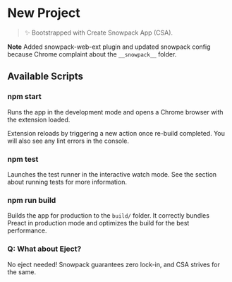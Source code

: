 # New Project

> ✨ Bootstrapped with Create Snowpack App (CSA).

**Note** Added snowpack-web-ext plugin and updated snowpack config because Chrome complaint about the `__snowpack__` folder.

## Available Scripts

### npm start

Runs the app in the development mode and opens a Chrome browser with the extension loaded.

Extension reloads by triggering a new action once re-build completed.
You will also see any lint errors in the console.

### npm test

Launches the test runner in the interactive watch mode.
See the section about running tests for more information.

### npm run build

Builds the app for production to the `build/` folder.
It correctly bundles Preact in production mode and optimizes the build for the best performance.

### Q: What about Eject?

No eject needed! Snowpack guarantees zero lock-in, and CSA strives for the same.
